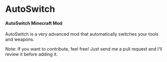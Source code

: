 AutoSwitch
==========

#### AutoSwitch Minecraft Mod ####

AutoSwitch is a very advanced mod that automatically switches your tools and weapons.

Note: If you want to contribute, feel free! Just send me a pull request and I'll review it before adding it.

